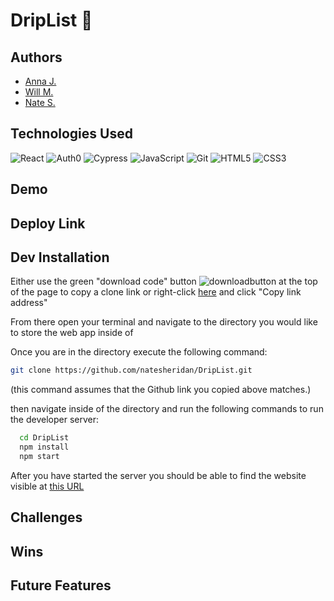 

# DripList 🍻


## Authors

- [Anna J.](https://www.github.com/annnuuuh)
- [Will M.](https://www.github.com/wmcguire18)
- [Nate S.](https://www.github.com/natesheridan)


## Technologies Used
 <img alt="React" src="https://img.shields.io/badge/react%20-%2320232a.svg?&style=for-the-badge&logo=react&logoColor=%2361DAFB"/>
<img alt="Auth0" src="https://img.shields.io/badge/auth0%20-%2320232a.svg?&style=for-the-badge&logo=auth0&logoColor=%2361DAF"/>
<img alt="Cypress" src='https://img.shields.io/badge/cypress%20-%23404d59.svg?&style=for-the-badge&logo=Cypress&logoColor=white'/>
<img alt="JavaScript" src="https://img.shields.io/badge/javascript%20-%23323330.svg?&style=for-the-badge&logo=javascript&logoColor=%23F7DF1E"/>
<img alt="Git" src="https://img.shields.io/badge/git%20-%23F05033.svg?&style=for-the-badge&logo=git&logoColor=white"/>
<img alt="HTML5" src="https://img.shields.io/badge/html5%20-%23E34F26.svg?&style=for-the-badge&logo=html5&logoColor=white"/>
<img alt="CSS3" src="https://img.shields.io/badge/css3%20-%231572B6.svg?&style=for-the-badge&logo=css3&logoColor=white"/>


## Demo

## Deploy Link

## Dev Installation

Either use the green "download code" button ![downloadbutton](https://imgur.com/lYy4FVP.png) at the top of the page to copy a clone link or right-click [here](https://github.com/natesheridan/DripList.git) and click "Copy link address"

From there open your terminal and navigate to the directory you would like to store the web app inside of

Once you are in the directory execute the following command:

```bash
git clone https://github.com/natesheridan/DripList.git
```
(this command assumes that the Github link you copied above matches.)

then navigate inside of the directory and run the following commands to run the developer server:

```bash
  cd DripList
  npm install
  npm start
```
After you have started the server you should be able to find the website visible at [this URL](http://localhost:3000)

## Challenges

## Wins

## Future Features
